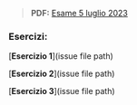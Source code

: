 > **PDF:** [Esame 5 luglio 2023](/Esami/2023/esameLuglio_conSol.pdf)

### Esercizi:

[**Esercizio 1**](issue file path)

[**Esercizio 2**](issue file path)

[**Esercizio 3**](issue file path)
